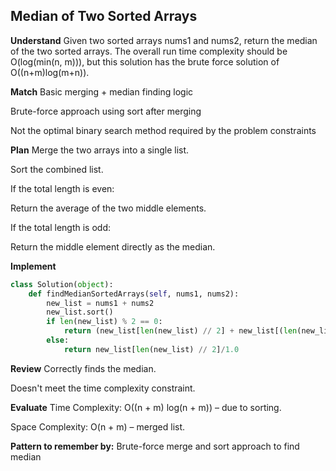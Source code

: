## Median of Two Sorted Arrays
**Understand**
Given two sorted arrays nums1 and nums2, return the median of the two sorted arrays. The overall run time complexity should be O(log(min(n, m))), but this solution has the brute force solution of O((n+m)log(m+n)).

**Match**
Basic merging + median finding logic

Brute-force approach using sort after merging

Not the optimal binary search method required by the problem constraints

**Plan**
Merge the two arrays into a single list.

Sort the combined list.

If the total length is even:

Return the average of the two middle elements.

If the total length is odd:

Return the middle element directly as the median.

**Implement**
```python
class Solution(object):
    def findMedianSortedArrays(self, nums1, nums2):
        new_list = nums1 + nums2
        new_list.sort()
        if len(new_list) % 2 == 0:
            return (new_list[len(new_list) // 2] + new_list[(len(new_list) // 2) - 1])/2.0
        else:
            return new_list[len(new_list) // 2]/1.0
```

**Review**
Correctly finds the median.

Doesn't meet the time complexity constraint.

**Evaluate**
Time Complexity: O((n + m) log(n + m)) – due to sorting.

Space Complexity: O(n + m) – merged list.

**Pattern to remember by:**
Brute-force merge and sort approach to find median